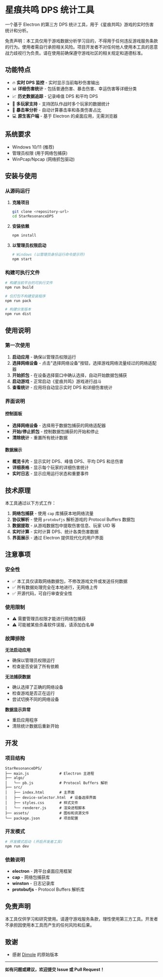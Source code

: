 # 星痕共鸣 DPS 统计工具

一个基于 Electron 的第三方 DPS 统计工具，用于《星痕共鸣》游戏的实时伤害统计和分析。

免责声明：本工具仅用于游戏数据分析学习目的，不得用于任何违反游戏服务条款的行为。使用者需自行承担相关风险。项目开发者不对任何他人使用本工具的恶意战力歧视行为负责。请在使用前确保遵守游戏社区的相关规定和道德标准。

## 功能特点

- 🔥 **实时 DPS 监控** - 实时显示当前每秒伤害输出
- 📊 **详细伤害统计** - 包括普通伤害、暴击伤害、幸运伤害等详细分类
- 📈 **历史数据追踪** - 记录峰值 DPS 和平均 DPS
- 👥 **多玩家支持** - 支持团队作战时多个玩家的数据统计
- 🎯 **暴击率分析** - 自动计算暴击率和各类伤害占比
- 💻 **原生客户端** - 基于 Electron 的桌面应用，无需浏览器

## 系统要求

- Windows 10/11 (推荐)
- 管理员权限 (用于网络包捕获)
- WinPcap/Npcap (网络抓包驱动)

## 安装与使用

### 从源码运行

1. **克隆项目**
   ```bash
   git clone <repository-url>
   cd StarResonanceDPS
   ```

2. **安装依赖**
   ```bash
   npm install
   ```

3. **以管理员权限启动**
   ```bash
   # Windows (以管理员身份运行命令提示符)
   npm start
   ```

### 构建可执行文件

```bash
# 构建当前平台的可执行文件
npm run build

# 仅打包不构建安装程序
npm run pack

# 构建分发版本
npm run dist
```

## 使用说明

### 第一次使用

1. **启动应用** - 确保以管理员权限运行
2. **选择网络设备** - 点击"选择网络设备"按钮，选择游戏网络流量经过的网络适配器
3. **开始抓包** - 在设备选择窗口中确认选择，自动开始数据包捕获
4. **启动游戏** - 正常启动《星痕共鸣》游戏进行战斗
5. **查看统计** - 应用将自动显示实时 DPS 和详细伤害统计

### 界面说明

#### 控制面板
- **选择网络设备** - 选择用于数据包捕获的网络适配器
- **开始/停止抓包** - 控制数据包捕获的开始和停止
- **清除统计** - 重置所有统计数据

#### 数据展示
- **概览卡片** - 显示实时 DPS、峰值 DPS、平均 DPS 和总伤害
- **详细表格** - 显示每个玩家的详细伤害统计
- **实时日志** - 显示应用运行状态和重要事件

## 技术原理

本工具通过以下方式工作：

1. **网络包捕获** - 使用 `cap` 库捕获本地网络流量
2. **协议解析** - 使用 `protobufjs` 解析游戏的 Protocol Buffers 数据包
3. **数据提取** - 从游戏数据包中提取伤害信息、玩家 UID 等
4. **实时计算** - 实时计算 DPS、统计各类伤害数据
5. **界面展示** - 通过 Electron 提供现代化的用户界面

## 注意事项

### 安全性
- ✅ 本工具仅读取网络数据包，不修改游戏文件或发送任何数据
- ✅ 所有数据处理完全在本地进行，无网络上传
- ✅ 开源代码，可自行审查安全性

### 使用限制
- ⚠️ 需要管理员权限才能进行网络包捕获
- ⚠️ 可能被某些杀毒软件误报，请添加白名单

### 故障排除

**无法启动应用**
- 确保以管理员权限运行
- 检查是否安装了所有依赖

**无法捕获数据**
- 确认选择了正确的网络设备
- 检查游戏是否正在运行
- 尝试切换不同的网络设备

**数据显示异常**
- 重启应用程序
- 清除统计数据后重新开始

## 开发

### 项目结构

```
StarResonanceDPS/
├── main.js              # Electron 主进程
├── algo/
│   └── pb.js            # Protocol Buffers 解析
├── src/
│   ├── index.html       # 主界面
│   ├── device-selector.html  # 设备选择界面
│   ├── styles.css       # 样式文件
│   └── renderer.js      # 渲染进程脚本
├── assets/              # 图标和资源文件
└── package.json         # 项目配置
```

### 开发模式

```bash
# 开发模式启动 (开启开发者工具)
npm run dev
```

### 依赖说明

- **electron** - 跨平台桌面应用框架
- **cap** - 网络包捕获库
- **winston** - 日志记录库
- **protobufjs** - Protocol Buffers 解析库

## 免责声明

本工具仅供学习和研究使用。请遵守游戏服务条款，理性使用第三方工具。开发者不承担因使用本工具而产生的任何风险和后果。

## 致谢

- 感谢 [Dimole](https://github.com/dmlgzs) 的原始版本

---

**如有问题或建议，欢迎提交 Issue 或 Pull Request！**